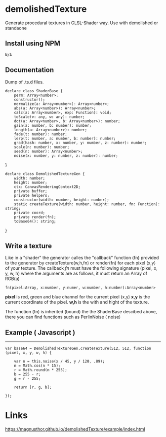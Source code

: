 # demolishedTexture

Generate procedural textures in GLSL-Shader way. Use with demolished or standaone

## Install using NPM

    N/A 

## Documentation

Dump of .ts.d files.


    declare class ShaderBase {
        perm: Array<number>;
        constructor();
        normalize(a: Array<number>): Array<number>;
        abs(a: Array<number>): Array<number>;
        calc(a: Array<number>, exp: Function): void;
        toScale(v: any, w: any): number;
        dot(a: Array<number>, b: Array<number>): number;
        gain(a: number, b: number): number;
        length(a: Array<number>): number;
        fade(t: number): number;
        lerp(t: number, a: number, b: number): number;
        grad(hash: number, x: number, y: number, z: number): number;
        scale(n: number): number;
        seed(n: number): Array<number>;
        noise(x: number, y: number, z: number): number;
}


    declare class DemolishedTextureGen {
        width: number;
        height: number;
        ctx: CanvasRenderingContext2D;
        private buffer;
        private helpers;
        constructor(width: number, height: number);
        static createTexture(width: number, height: number, fn: Function): string;
        private coord;
        private render(fn);
        toBase64(): string;
}


## Write a texture

Like in a "shader" the generator calles the "callback" function (fn) provided to the generator by createTexture(w,h,fn) or render(fn) for each pixel (x,y) of your texture. The callback *fn* must have the following signature (pixel, x, y, w, h) where the arguments are as follows, it must return an Array of RGB(a)

    fn(pixel:Array, x:number, y:numer, w:number, h:number):Array<number> 

**pixel** is red, green and blue channel for the current pixel (x,y)
**x,y** is the current coordinate of the pixel.
**w,h** is the with and hight of the texture. 
 
 The function (fn) is inherited (bound) the the ShaderBase descibed above, there you can find functions such as PerlinNoise ( noise)  
 

## Example ( Javascript )
****
    var base64 = DemolishedTextureGen.createTexture(512, 512, function (pixel, x, y, w, h) {
        
        var n = this.noise(x / 45, y / 120, .89);
        n = Math.cos(n * 15);
        r = Math.round(n * 255);
        b = 255 - r;
        g = r - 255;

        return [r, g, b];
        
    });


# Links

https://magnusthor.github.io/demolishedTexture/example/index.html 
